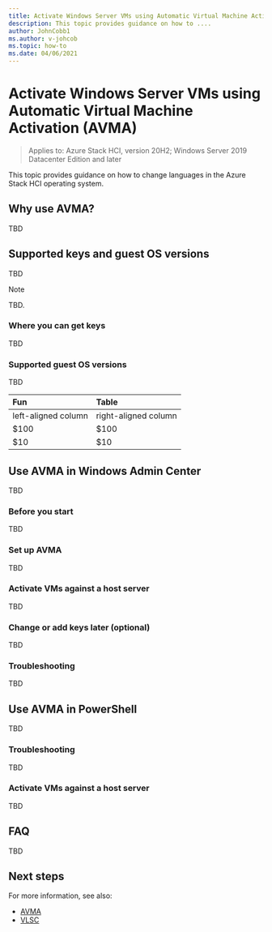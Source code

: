 ```yaml
---
title: Activate Windows Server VMs using Automatic Virtual Machine Activation (AVMA)
description: This topic provides guidance on how to ....
author: JohnCobb1
ms.author: v-johcob
ms.topic: how-to
ms.date: 04/06/2021
---
```


# Activate Windows Server VMs using Automatic Virtual Machine Activation (AVMA)

>Applies to: Azure Stack HCI, version 20H2; Windows Server 2019 Datacenter Edition and later

This topic provides guidance on how to change languages in the Azure Stack HCI operating system.

## Why use AVMA?
TBD

## Supported keys and guest OS versions
TBD

<!---Example note format.--->
   >[!NOTE]
   > TBD.

<!---Example figure format--->
<!---:::image type="content" source="./media/network-controller/topology-option-1.png" alt-text="Option 1 to create a physical network for the Network Controller." lightbox="./media/network-controller/topology-option-1.png":::--->


### Where you can get keys
TBD

### Supported guest OS versions
TBD

<!---Example table format.--->
| Fun                                      | Table                                   |
| :--------------------------------------- | :-------------------------------------- |
| left-aligned column                      | right-aligned column                    |
| $100                                     | $100                                    |
| $10                                      | $10                                     |


## Use AVMA in Windows Admin Center
TBD
<!---Video demo here--->

### Before you start
TBD


### Set up AVMA
TBD


### Activate VMs against a host server
TBD


### Change or add keys later (optional)
TBD


### Troubleshooting
TBD


## Use AVMA in PowerShell
TBD

### Troubleshooting
TBD

### Activate VMs against a host server
TBD
<!---Verify that this same content in above section should also be here.--->


## FAQ
TBD


## Next steps
For more information, see also:
- [AVMA]()
- [VLSC]()
